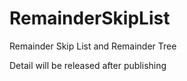 # RemainderSkipList
Remainder Skip List and Remainder Tree

Detail will be released after publishing